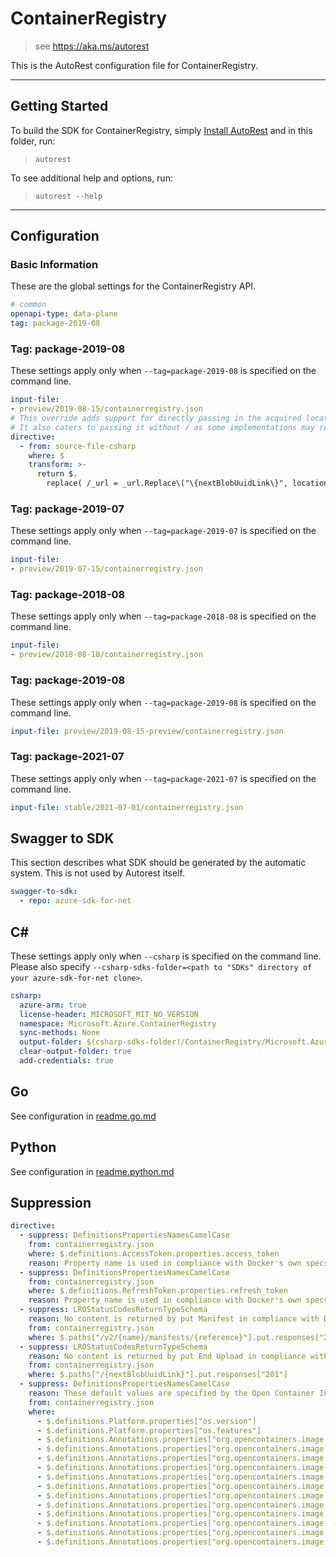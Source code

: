 # ContainerRegistry

> see https://aka.ms/autorest

This is the AutoRest configuration file for ContainerRegistry.

---

## Getting Started

To build the SDK for ContainerRegistry, simply [Install AutoRest](https://aka.ms/autorest/install) and in this folder, run:

> `autorest`

To see additional help and options, run:

> `autorest --help`
---

## Configuration

### Basic Information

These are the global settings for the ContainerRegistry API.

``` yaml
# common
openapi-type: data-plane
tag: package-2019-08
```
### Tag: package-2019-08

These settings apply only when `--tag=package-2019-08` is specified on the command line.

``` yaml $(tag) == 'package-2019-08'
input-file:
- preview/2019-08-15/containerregistry.json
# This override adds support for directly passing in the acquired location link (Since it starts with /)
# It also caters to passing it without / as some implementations may remove the initial / .
directive:
  - from: source-file-csharp
    where: $
    transform: >-
      return $.
        replace( /_url = _url.Replace\("\{nextBlobUuidLink\}", location\);/g, "_url = _url.Replace(location.StartsWith(\"/\") ? \"/{nextBlobUuidLink}\" : \"{nextBlobUuidLink}\", location);")
```

### Tag: package-2019-07

These settings apply only when `--tag=package-2019-07` is specified on the command line.

``` yaml $(tag) == 'package-2019-07'
input-file:
- preview/2019-07-15/containerregistry.json
```

### Tag: package-2018-08

These settings apply only when `--tag=package-2018-08` is specified on the command line.

``` yaml $(tag) == 'package-2018-08'
input-file:
- preview/2018-08-10/containerregistry.json
```

### Tag: package-2019-08

These settings apply only when `--tag=package-2019-08` is specified on the command line.

``` yaml $(tag) == 'package-2019-08'
input-file: preview/2019-08-15-preview/containerregistry.json
```

### Tag: package-2021-07

These settings apply only when `--tag=package-2021-07` is specified on the command line.

``` yaml $(tag) == 'package-2021-07'
input-file: stable/2021-07-01/containerregistry.json
```

## Swagger to SDK

This section describes what SDK should be generated by the automatic system.
This is not used by Autorest itself.

``` yaml $(swagger-to-sdk)
swagger-to-sdk:
  - repo: azure-sdk-for-net

```

## C#

These settings apply only when `--csharp` is specified on the command line.
Please also specify `--csharp-sdks-folder=<path to "SDKs" directory of your azure-sdk-for-net clone>`.

``` yaml $(csharp)
csharp:
  azure-arm: true
  license-header: MICROSOFT_MIT_NO_VERSION
  namespace: Microsoft.Azure.ContainerRegistry
  sync-methods: None
  output-folder: $(csharp-sdks-folder)/ContainerRegistry/Microsoft.Azure.ContainerRegistry/src/Generated
  clear-output-folder: true
  add-credentials: true
```

## Go

See configuration in [readme.go.md](./readme.go.md)

## Python

See configuration in [readme.python.md](./readme.python.md)

## Suppression

``` yaml
directive:
  - suppress: DefinitionsPropertiesNamesCamelCase
    from: containerregistry.json
    where: $.definitions.AccessToken.properties.access_token
    reason: Property name is used in compliance with Docker's own specs for compatibility purposes. Specifics https://docs.docker.com/registry/spec/auth/oauth/
  - suppress: DefinitionsPropertiesNamesCamelCase
    from: containerregistry.json
    where: $.definitions.RefreshToken.properties.refresh_token
    reason: Property name is used in compliance with Docker's own specs for compatibility purposes. Specifics https://docs.docker.com/registry/spec/auth/oauth/
  - suppress: LROStatusCodesReturnTypeSchema
    reason: No content is returned by put Manifest in compliance with Docker's own specs for compatibility purposes. Specifics https://docs.docker.com/registry/spec/api/#put-manifest
    from: containerregistry.json
    where: $.paths["/v2/{name}/manifests/{reference}"].put.responses["201"]
  - suppress: LROStatusCodesReturnTypeSchema
    reason: No content is returned by put End Upload in compliance with Docker's own specs for compatibility purposes. Specifics https://docs.docker.com/v17.12/registry/spec/api/
    from: containerregistry.json
    where: $.paths["/{nextBlobUuidLink}"].put.responses["201"]
  - suppress: DefinitionsPropertiesNamesCamelCase
    reason: These default values are specified by the Open Container Initiative. Used for cross compatibility. Specifics https://github.com/opencontainers/image-spec/blob/master/annotations.md#rules
    from: containerregistry.json
    where:
      - $.definitions.Platform.properties["os.version"]
      - $.definitions.Platform.properties["os.features"]
      - $.definitions.Annotations.properties["org.opencontainers.image.created"]
      - $.definitions.Annotations.properties["org.opencontainers.image.authors"]
      - $.definitions.Annotations.properties["org.opencontainers.image.url"]
      - $.definitions.Annotations.properties["org.opencontainers.image.documentation"]
      - $.definitions.Annotations.properties["org.opencontainers.image.source"]
      - $.definitions.Annotations.properties["org.opencontainers.image.version"]
      - $.definitions.Annotations.properties["org.opencontainers.image.revision"]
      - $.definitions.Annotations.properties["org.opencontainers.image.vendor"]
      - $.definitions.Annotations.properties["org.opencontainers.image.licenses"]
      - $.definitions.Annotations.properties["org.opencontainers.image.ref.name"]
      - $.definitions.Annotations.properties["org.opencontainers.image.title"]
      - $.definitions.Annotations.properties["org.opencontainers.image.description"]
```